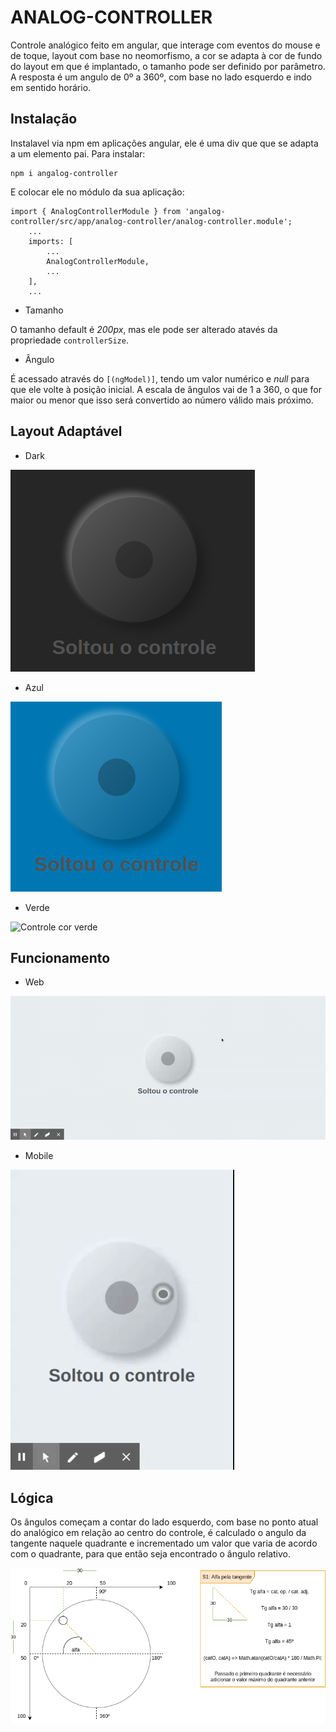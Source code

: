 # ANALOG-CONTROLLER

Controle analógico feito em angular, que interage com eventos do mouse e de toque, layout com base no neomorfismo, a cor se adapta à cor de fundo do layout em que é implantado, o tamanho pode ser definido por parâmetro. A resposta é um angulo de 0º a 360º, com base no lado esquerdo e indo em sentido horário.

## Instalação

Instalavel via npm em aplicações angular, ele é uma div que que se adapta a um elemento pai. Para instalar:
```
npm i angalog-controller
```

E colocar ele no módulo da sua aplicação:
```
import { AnalogControllerModule } from 'angalog-controller/src/app/analog-controller/analog-controller.module';
    ...
    imports: [
        ...
        AnalogControllerModule,
        ...
    ],
    ...
```

- Tamanho

O tamanho default é _200px_, mas ele pode ser alterado atavés da propriedade ```controllerSize```.

- Ângulo

É acessado através do ```[(ngModel)]```, tendo um valor numérico e _null_ para que ele volte à posição inicial. A escala de ângulos vai de 1 a 360, o que for maior ou menor que isso será convertido ao número válido mais próximo.

## Layout Adaptável

- Dark

![Controle cor preta](./src/assets/imgs/controller1.png)

- Azul

![Controle cor azul](./src/assets/imgs/controller2.png)

- Verde

![Controle cor verde](./src/assets/imgs/controllerw.png)

## Funcionamento

- Web

![Controle sendo utilizado com o mouse](./src/assets/imgs/exempleWeb.gif)

- Mobile

![Controle sendo utilizado com o mouse](./src/assets/imgs/exempleMobile.gif)

## Lógica

Os ângulos começam a contar do lado esquerdo, com base no ponto atual do analógico em relação ao centro do controle, é calculado o angulo da tangente naquele quadrante e incrementado um valor que varia de acordo com o quadrante, para que então seja encontrado o ângulo relativo.

![Cálculo](./src/assets/imgs/logic.png)